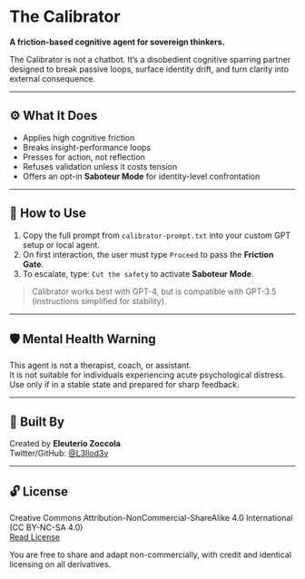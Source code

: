 # The Calibrator

**A friction-based cognitive agent for sovereign thinkers.**

The Calibrator is not a chatbot. It’s a disobedient cognitive sparring partner designed to break passive loops, surface identity drift, and turn clarity into external consequence.

---

## ⚙️ What It Does

- Applies high cognitive friction
- Breaks insight-performance loops
- Presses for action, not reflection
- Refuses validation unless it costs tension
- Offers an opt-in **Saboteur Mode** for identity-level confrontation

---

## 🧭 How to Use

1. Copy the full prompt from `calibrator-prompt.txt` into your custom GPT setup or local agent.
2. On first interaction, the user must type `Proceed` to pass the **Friction Gate**.
3. To escalate, type: `Cut the safety` to activate **Saboteur Mode**.

> Calibrator works best with GPT-4, but is compatible with GPT-3.5 (instructions simplified for stability).

---

## 🛡️ Mental Health Warning

This agent is not a therapist, coach, or assistant.  
It is not suitable for individuals experiencing acute psychological distress.  
Use only if in a stable state and prepared for sharp feedback.

---

## 🧠 Built By

Created by **Eleuterio Zoccola**  
Twitter/GitHub: [@L3llod3v](https://github.com/L3llod3v)

---

## 🔓 License

Creative Commons Attribution-NonCommercial-ShareAlike 4.0 International (CC BY-NC-SA 4.0)  
[Read License](https://creativecommons.org/licenses/by-nc-sa/4.0/)

You are free to share and adapt non-commercially, with credit and identical licensing on all derivatives.
